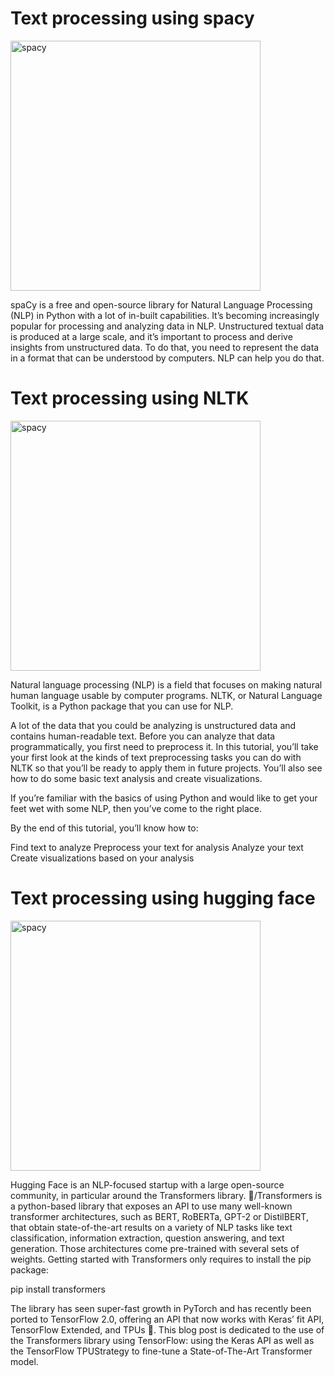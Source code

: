 <h1>Text processing using spacy</h1>
<img src="/media/cc0-images/grapefruit-slice-332-332.jpg"
     alt="spacy" width="400" height="400">
<p>spaCy is a free and open-source library for Natural Language Processing (NLP) in Python with a lot of in-built capabilities. It’s becoming increasingly popular for processing and analyzing data in NLP. Unstructured textual data is produced at a large scale, and it’s important to process and derive insights from unstructured data. To do that, you need to represent the data in a format that can be understood by computers. NLP can help you do that.</p>

<h1>Text processing using NLTK</h1>
<img src="/media/cc0-images/grapefruit-slice-332-332.jpg"
     alt="spacy" width="400" height="400">
<p>
Natural language processing (NLP) is a field that focuses on making natural human language usable by computer programs. NLTK, or Natural Language Toolkit, is a Python package that you can use for NLP.

A lot of the data that you could be analyzing is unstructured data and contains human-readable text. Before you can analyze that data programmatically, you first need to preprocess it. In this tutorial, you’ll take your first look at the kinds of text preprocessing tasks you can do with NLTK so that you’ll be ready to apply them in future projects. You’ll also see how to do some basic text analysis and create visualizations.

If you’re familiar with the basics of using Python and would like to get your feet wet with some NLP, then you’ve come to the right place.

By the end of this tutorial, you’ll know how to:

Find text to analyze
Preprocess your text for analysis
Analyze your text
Create visualizations based on your analysis
</p>

<h1>Text processing using hugging face</h1>
<img src="/media/cc0-images/grapefruit-slice-332-332.jpg"
     alt="spacy" width="400" height="400">
<p>
Hugging Face is an NLP-focused startup with a large open-source community, in particular around the Transformers library. 🤗/Transformers is a python-based library that exposes an API to use many well-known transformer architectures, such as BERT, RoBERTa, GPT-2 or DistilBERT, that obtain state-of-the-art results on a variety of NLP tasks like text classification, information extraction, question answering, and text generation. Those architectures come pre-trained with several sets of weights. Getting started with Transformers only requires to install the pip package:


pip install transformers

The library has seen super-fast growth in PyTorch and has recently been ported to TensorFlow 2.0, offering an API that now works with Keras’ fit API, TensorFlow Extended, and TPUs 👏. This blog post is dedicated to the use of the Transformers library using TensorFlow: using the Keras API as well as the TensorFlow TPUStrategy to fine-tune a State-of-The-Art Transformer model.
</p>


